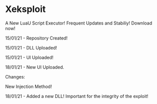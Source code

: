 # Xeksploit
A New LuaU Script Executor! Frequent Updates and Stabiliy! Download now!


15/01/21 - Repository Created!

15/01/21 - DLL Uploaded!

15/01/21 - UI Uploaded!

18/01/21 - New UI Uploaded.

Changes:

New Injection Method!

18/01/21 - Added a new DLL! Important for the integrity of the exploit!
